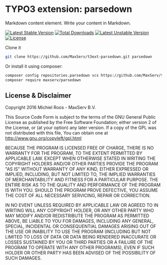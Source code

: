 # TYPO3 extension: parsedown
Markdown content element. Write your content in Markdown.

[![Latest Stable Version](https://poser.pugx.org/maxserv/parsedown/v/stable)](https://packagist.org/packages/maxserv/parsedown) [![Total Downloads](https://poser.pugx.org/maxserv/parsedown/downloads)](https://packagist.org/packages/maxserv/parsedown) [![Latest Unstable Version](https://poser.pugx.org/maxserv/parsedown/v/unstable)](https://packagist.org/packages/maxserv/parsedown) [![License](https://poser.pugx.org/maxserv/parsedown/license)](https://packagist.org/packages/maxserv/parsedown)

Clone it
```bash
git clone https://github.com/MaxServ/t3ext-parsedown.git parsedown
```

Or install it using composer:

```bash
composer config repositories.parsedown vcs https://github.com/MaxServ/t3ext-parsedown.git
composer require maxserv/parsedown
```


## License & Disclaimer
Copyright 2016 Michiel Roos - MaxServ B.V.

This Source Code Form is subject to the terms of the GNU General Public License as published by the Free Software Foundation; either version 2 of the License, or (at your option) any later version. If a copy of the GPL was not distributed with this file, You can obtain one at http://www.gnu.org/copyleft/gpl.html

BECAUSE THE PROGRAM IS LICENSED FREE OF CHARGE, THERE IS NO WARRANTY FOR THE PROGRAM, TO THE EXTENT PERMITTED BY APPLICABLE LAW. EXCEPT WHEN OTHERWISE STATED IN WRITING THE COPYRIGHT HOLDERS AND/OR OTHER PARTIES PROVIDE THE PROGRAM "AS IS" WITHOUT WARRANTY OF ANY KIND, EITHER EXPRESSED OR IMPLIED, INCLUDING, BUT NOT LIMITED TO, THE IMPLIED WARRANTIES OF MERCHANTABILITY AND FITNESS FOR A PARTICULAR PURPOSE. THE ENTIRE RISK AS TO THE QUALITY AND PERFORMANCE OF THE PROGRAM IS WITH YOU. SHOULD THE PROGRAM PROVE DEFECTIVE, YOU ASSUME THE COST OF ALL NECESSARY SERVICING, REPAIR OR CORRECTION.

IN NO EVENT UNLESS REQUIRED BY APPLICABLE LAW OR AGREED TO IN WRITING WILL ANY COPYRIGHT HOLDER, OR ANY OTHER PARTY WHO MAY MODIFY AND/OR REDISTRIBUTE THE PROGRAM AS PERMITTED ABOVE, BE LIABLE TO YOU FOR DAMAGES, INCLUDING ANY GENERAL, SPECIAL, INCIDENTAL OR CONSEQUENTIAL DAMAGES ARISING OUT OF THE USE OR INABILITY TO USE THE PROGRAM (INCLUDING BUT NOT LIMITED TO LOSS OF DATA OR DATA BEING RENDERED INACCURATE OR LOSSES SUSTAINED BY YOU OR THIRD PARTIES OR A FAILURE OF THE PROGRAM TO OPERATE WITH ANY OTHER PROGRAMS), EVEN IF SUCH HOLDER OR OTHER PARTY HAS BEEN ADVISED OF THE POSSIBILITY OF SUCH DAMAGES.
